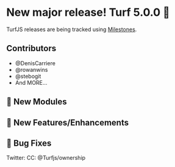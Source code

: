 # New major release! Turf 5.0.0 🎉

TurfJS releases are being tracked using [Milestones](https://github.com/Turfjs/turf/milestone/4?closed=1).

## Contributors

- @DenisCarriere
- @rowanwins
- @stebogit
- And MORE...

## 🚀 New Modules

## 🏅 New Features/Enhancements

## 🐛 Bug Fixes

Twitter: <Tweet>
CC: @Turfjs/ownership


[along]: https://github.com/Turfjs/turf/tree/master/packages/turf-along
[area]: https://github.com/Turfjs/turf/tree/master/packages/turf-area
[bbox]: https://github.com/Turfjs/turf/tree/master/packages/turf-bbox
[bbox-clip]: https://github.com/Turfjs/turf/tree/master/packages/turf-bbox-clip
[bbox-polygon]: https://github.com/Turfjs/turf/tree/master/packages/turf-bbox-polygon
[bearing]: https://github.com/Turfjs/turf/tree/master/packages/turf-bearing
[bezier-spline]: https://github.com/Turfjs/turf/tree/master/packages/turf-bezier-spline
[boolean-clockwise]: https://github.com/Turfjs/turf/tree/master/packages/turf-boolean-clockwise
[boolean-contains]: https://github.com/Turfjs/turf/tree/master/packages/turf-boolean-contains
[boolean-crosses]: https://github.com/Turfjs/turf/tree/master/packages/turf-boolean-crosses
[boolean-disjoint]: https://github.com/Turfjs/turf/tree/master/packages/turf-boolean-disjoint
[boolean-equal]: https://github.com/Turfjs/turf/tree/master/packages/turf-boolean-equal
[boolean-overlap]: https://github.com/Turfjs/turf/tree/master/packages/turf-boolean-overlap
[boolean-parallel]: https://github.com/Turfjs/turf/tree/master/packages/turf-boolean-parallel
[boolean-point-in-polygon]: https://github.com/Turfjs/turf/tree/master/packages/turf-boolean-point-in-polygon
[boolean-point-on-line]: https://github.com/Turfjs/turf/tree/master/packages/turf-boolean-point-on-line
[boolean-within]: https://github.com/Turfjs/turf/tree/master/packages/turf-boolean-within
[buffer]: https://github.com/Turfjs/turf/tree/master/packages/turf-buffer
[center]: https://github.com/Turfjs/turf/tree/master/packages/turf-center
[center-of-mass]: https://github.com/Turfjs/turf/tree/master/packages/turf-center-of-mass
[centroid]: https://github.com/Turfjs/turf/tree/master/packages/turf-centroid
[circle]: https://github.com/Turfjs/turf/tree/master/packages/turf-circle
[clean-coords]: https://github.com/Turfjs/turf/tree/master/packages/turf-clean-coords
[clone]: https://github.com/Turfjs/turf/tree/master/packages/turf-clone
[clusters]: https://github.com/Turfjs/turf/tree/master/packages/turf-clusters
[clusters-dbscan]: https://github.com/Turfjs/turf/tree/master/packages/turf-clusters-dbscan
[clusters-kmeans]: https://github.com/Turfjs/turf/tree/master/packages/turf-clusters-kmeans
[collect]: https://github.com/Turfjs/turf/tree/master/packages/turf-collect
[combine]: https://github.com/Turfjs/turf/tree/master/packages/turf-combine
[concave]: https://github.com/Turfjs/turf/tree/master/packages/turf-concave
[convex]: https://github.com/Turfjs/turf/tree/master/packages/turf-convex
[destination]: https://github.com/Turfjs/turf/tree/master/packages/turf-destination
[difference]: https://github.com/Turfjs/turf/tree/master/packages/turf-difference
[dissolve]: https://github.com/Turfjs/turf/tree/master/packages/turf-dissolve
[distance]: https://github.com/Turfjs/turf/tree/master/packages/turf-distance
[envelope]: https://github.com/Turfjs/turf/tree/master/packages/turf-envelope
[explode]: https://github.com/Turfjs/turf/tree/master/packages/turf-explode
[flatten]: https://github.com/Turfjs/turf/tree/master/packages/turf-flatten
[flip]: https://github.com/Turfjs/turf/tree/master/packages/turf-flip
[great-circle]: https://github.com/Turfjs/turf/tree/master/packages/turf-great-circle
[helpers]: https://github.com/Turfjs/turf/tree/master/packages/turf-helpers
[hex-grid]: https://github.com/Turfjs/turf/tree/master/packages/turf-hex-grid
[interpolate]: https://github.com/Turfjs/turf/tree/master/packages/turf-interpolate
[intersect]: https://github.com/Turfjs/turf/tree/master/packages/turf-intersect
[invariant]: https://github.com/Turfjs/turf/tree/master/packages/turf-invariant
[isobands]: https://github.com/Turfjs/turf/tree/master/packages/turf-isobands
[isolines]: https://github.com/Turfjs/turf/tree/master/packages/turf-isolines
[kinks]: https://github.com/Turfjs/turf/tree/master/packages/turf-kinks
[length]: https://github.com/Turfjs/turf/tree/master/packages/turf-length
[line-arc]: https://github.com/Turfjs/turf/tree/master/packages/turf-line-arc
[line-chunk]: https://github.com/Turfjs/turf/tree/master/packages/turf-line-chunk
[line-intersect]: https://github.com/Turfjs/turf/tree/master/packages/turf-line-intersect
[line-offset]: https://github.com/Turfjs/turf/tree/master/packages/turf-line-offset
[line-overlap]: https://github.com/Turfjs/turf/tree/master/packages/turf-line-overlap
[line-segment]: https://github.com/Turfjs/turf/tree/master/packages/turf-line-segment
[line-slice]: https://github.com/Turfjs/turf/tree/master/packages/turf-line-slice
[line-slice-along]: https://github.com/Turfjs/turf/tree/master/packages/turf-line-slice-along
[line-split]: https://github.com/Turfjs/turf/tree/master/packages/turf-line-split
[line-to-polygon]: https://github.com/Turfjs/turf/tree/master/packages/turf-line-to-polygon
[mask]: https://github.com/Turfjs/turf/tree/master/packages/turf-mask
[meta]: https://github.com/Turfjs/turf/tree/master/packages/turf-meta
[midpoint]: https://github.com/Turfjs/turf/tree/master/packages/turf-midpoint
[nearest-point]: https://github.com/Turfjs/turf/tree/master/packages/turf-nearest-point
[nearest-point-on-line]: https://github.com/Turfjs/turf/tree/master/packages/turf-nearest-point-on-line
[nearest-point-to-line]: https://github.com/Turfjs/turf/tree/master/packages/turf-nearest-point-to-line
[planepoint]: https://github.com/Turfjs/turf/tree/master/packages/turf-planepoint
[point-grid]: https://github.com/Turfjs/turf/tree/master/packages/turf-point-grid
[point-on-feature]: https://github.com/Turfjs/turf/tree/master/packages/turf-point-on-feature
[point-to-line-distance]: https://github.com/Turfjs/turf/tree/master/packages/turf-point-to-line-distance
[points-within-polygon]: https://github.com/Turfjs/turf/tree/master/packages/turf-points-within-polygon
[polygon-tangents]: https://github.com/Turfjs/turf/tree/master/packages/turf-polygon-tangents
[polygon-to-line]: https://github.com/Turfjs/turf/tree/master/packages/turf-polygon-to-line
[polygonize]: https://github.com/Turfjs/turf/tree/master/packages/turf-polygonize
[projection]: https://github.com/Turfjs/turf/tree/master/packages/turf-projection
[random]: https://github.com/Turfjs/turf/tree/master/packages/turf-random
[rewind]: https://github.com/Turfjs/turf/tree/master/packages/turf-rewind
[rhumb-bearing]: https://github.com/Turfjs/turf/tree/master/packages/turf-rhumb-bearing
[rhumb-destination]: https://github.com/Turfjs/turf/tree/master/packages/turf-rhumb-destination
[rhumb-distance]: https://github.com/Turfjs/turf/tree/master/packages/turf-rhumb-distance
[sample]: https://github.com/Turfjs/turf/tree/master/packages/turf-sample
[sector]: https://github.com/Turfjs/turf/tree/master/packages/turf-sector
[shortest-path]: https://github.com/Turfjs/turf/tree/master/packages/turf-shortest-path
[simplify]: https://github.com/Turfjs/turf/tree/master/packages/turf-simplify
[square]: https://github.com/Turfjs/turf/tree/master/packages/turf-square
[square-grid]: https://github.com/Turfjs/turf/tree/master/packages/turf-square-grid
[tag]: https://github.com/Turfjs/turf/tree/master/packages/turf-tag
[tesselate]: https://github.com/Turfjs/turf/tree/master/packages/turf-tesselate
[tin]: https://github.com/Turfjs/turf/tree/master/packages/turf-tin
[transform-rotate]: https://github.com/Turfjs/turf/tree/master/packages/turf-transform-rotate
[transform-scale]: https://github.com/Turfjs/turf/tree/master/packages/turf-transform-scale
[transform-translate]: https://github.com/Turfjs/turf/tree/master/packages/turf-transform-translate
[triangle-grid]: https://github.com/Turfjs/turf/tree/master/packages/turf-triangle-grid
[truncate]: https://github.com/Turfjs/turf/tree/master/packages/turf-truncate
[union]: https://github.com/Turfjs/turf/tree/master/packages/turf-union
[unkink-polygon]: https://github.com/Turfjs/turf/tree/master/packages/turf-unkink-polygon
[voronoi]: https://github.com/Turfjs/turf/tree/master/packages/turf-voronoi

